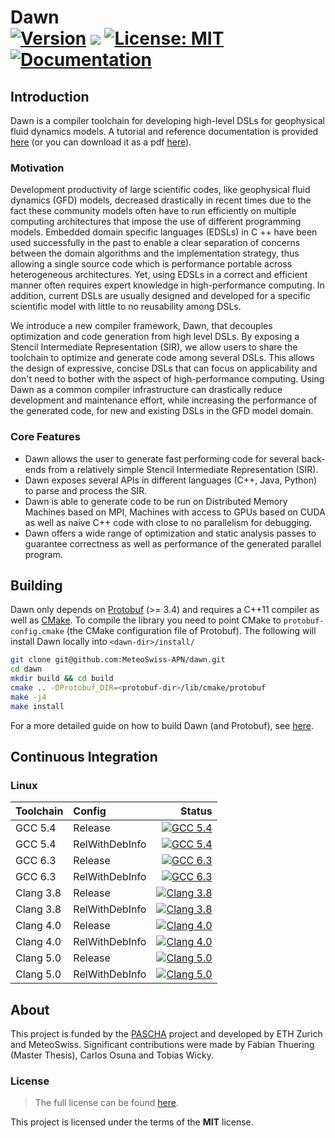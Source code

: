Dawn <br/> <a target="_blank" href="http://semver.org">![Version][Version.Badge]</a> <a href='http://jenkins-mch.cscs.ch/job/dawn'><img src='http://jenkins-mch.cscs.ch/job/dawn/badge/icon'></a> <a target="_blank" href="https://opensource.org/licenses/MIT">![License: MIT][MIT.License]</a> <a target="_blank" href="https://MeteoSwiss-APN.github.io/dawn">![Documentation][Documentation.Badge]</a>
====

## Introduction



Dawn is a compiler toolchain for developing high-level DSLs for geophysical fluid dynamics models. A tutorial and reference documentation is provided [here](https://MeteoSwiss-APN.github.io/dawn) (or you can download it as a pdf [here](https://github.com/MeteoSwiss-APN/dawn/raw/gh-pages/dawn.pdf)).

### Motivation

Development productivity of large scientific codes, like geophysical fluid dynamics (GFD) models, decreased drastically in recent times due to the fact these community models often have to run efficiently on multiple computing architectures that impose the use of different programming models.
Embedded domain specific languages (EDSLs) in C ++ have been used successfully in the past to enable a clear separation of concerns between the domain algorithms and the implementation strategy, thus allowing a single source code which is performance portable across heterogeneous architectures.
Yet, using EDSLs in a correct and efficient manner often requires expert knowledge in high-performance computing.
In addition, current DSLs are usually designed and developed for a specific scientific model with little to no reusability among DSLs.

We introduce a new compiler framework, Dawn, that decouples optimization and code generation from high level DSLs.
By exposing a Stencil Intermediate Representation (SIR), we allow users to share the toolchain to optimize and generate code among several DSLs.
This allows the design of expressive, concise DSLs that can focus on applicability and don't need to bother with the aspect of high-performance computing.
Using Dawn as a common compiler infrastructure can drastically reduce development and maintenance effort, while increasing the performance of the generated code, for new and existing DSLs in the GFD model domain.

### Core Features

* Dawn allows the user to generate fast performing code for several back-ends from a relatively simple Stencil Intermediate Representation (SIR).
* Dawn exposes several APIs in different languages (C++, Java, Python) to parse and process the SIR. 
* Dawn is able to generate code to be run on Distributed Memory Machines based on MPI, Machines with access to GPUs based on CUDA as well as naive C++ code with close to no parallelism for debugging.
* Dawn offers a wide range of optimization and static analysis passes to guarantee correctness as well as performance of the generated parallel program.

## Building

Dawn only depends on [Protobuf](https://developers.google.com/protocol-buffers/) (>= 3.4) and requires a C++11 compiler as well as [CMake](https://cmake.org/). To compile the library you need to point CMake to `protobuf-config.cmake` (the CMake configuration file of Protobuf). The following will install Dawn locally into `<dawn-dir>/install/` 

```bash
git clone git@github.com:MeteoSwiss-APN/dawn.git
cd dawn
mkdir build && cd build
cmake .. -DProtobuf_DIR=<protobuf-dir>/lib/cmake/protobuf
make -j4
make install
```

For a more detailed guide on how to build Dawn (and Protobuf), see [here](https://MeteoSwiss-APN.github.io/dawn/basics.html).

## Continuous Integration

### Linux
|  Toolchain   | Config         |                                                     Status                                                   |
|:-------------|:---------------|-------------------------------------------------------------------------------------------------------------:|
| GCC 5.4      | Release        |  <a target="_blank" href="https://travis-ci.org/MeteoSwiss-APN/dawn">![GCC 5.4][GCC_54_Release.Badge]</a>          |
| GCC 5.4      | RelWithDebInfo |  <a target="_blank" href="https://travis-ci.org/MeteoSwiss-APN/dawn">![GCC 5.4][GCC_54_RelWithDebInfo.Badge]</a>   |
| GCC 6.3      | Release        |  <a target="_blank" href="https://travis-ci.org/MeteoSwiss-APN/dawn">![GCC 6.3][GCC_63_Release.Badge]</a>          |
| GCC 6.3      | RelWithDebInfo |  <a target="_blank" href="https://travis-ci.org/MeteoSwiss-APN/dawn">![GCC 6.3][GCC_63_RelWithDebInfo.Badge]</a>   |
| Clang 3.8    | Release        |  <a target="_blank" href="https://travis-ci.org/MeteoSwiss-APN/dawn">![Clang 3.8][Clang_38_Release.Badge]</a>        |
| Clang 3.8    | RelWithDebInfo |  <a target="_blank" href="https://travis-ci.org/MeteoSwiss-APN/dawn">![Clang 3.8][Clang_38_RelWithDebInfo.Badge]</a> |
| Clang 4.0    | Release        |  <a target="_blank" href="https://travis-ci.org/MeteoSwiss-APN/dawn">![Clang 4.0][Clang_40_Release.Badge]</a>        |
| Clang 4.0    | RelWithDebInfo |  <a target="_blank" href="https://travis-ci.org/MeteoSwiss-APN/dawn">![Clang 4.0][Clang_40_RelWithDebInfo.Badge]</a> |
| Clang 5.0    | Release        |  <a target="_blank" href="https://travis-ci.org/MeteoSwiss-APN/dawn">![Clang 5.0][Clang_50_Release.Badge]</a>        |
| Clang 5.0    | RelWithDebInfo |  <a target="_blank" href="https://travis-ci.org/MeteoSwiss-APN/dawn">![Clang 5.0][Clang_50_RelWithDebInfo.Badge]</a> |

## About

This project is funded by the [PASCHA](http://www.pasc-ch.org/projects/2017-2020/pascha) project and developed by ETH Zurich and MeteoSwiss.
Significant contributions were made by Fabian Thuering (Master Thesis), Carlos Osuna and Tobias Wicky. 

### License

> The full license can be found [here](https://opensource.org/licenses/MIT).

This project is licensed under the terms of the **MIT** license.

<!-- Links -->
[TravisCI]: https://travis-ci.org/MeteoSwiss-APN/dawn
[TravisCI.Badge]: https://travis-ci.org/MeteoSwiss-APN/dawn.svg?branch=master
[Documentation.Badge]: https://img.shields.io/badge/documentation-link-blue.svg
[MIT.License]: https://img.shields.io/badge/License-MIT-blue.svg
[Version.Badge]: https://badge.fury.io/gh/MeteoSwiss-APN%2Fdawn.svg
[GCC_54_Release.Badge]: https://travis-matrix-badges.herokuapp.com/repos/MeteoSwiss-APN/dawn/branches/master/3
[GCC_54_RelWithDebInfo.Badge]: https://travis-matrix-badges.herokuapp.com/repos/MeteoSwiss-APN/dawn/branches/master/4
[GCC_63_Release.Badge]: https://travis-matrix-badges.herokuapp.com/repos/MeteoSwiss-APN/dawn/branches/master/5
[GCC_63_RelWithDebInfo.Badge]: https://travis-matrix-badges.herokuapp.com/repos/MeteoSwiss-APN/dawn/branches/master/6
[Clang_38_Release.Badge]: https://travis-matrix-badges.herokuapp.com/repos/MeteoSwiss-APN/dawn/branches/master/7
[Clang_38_RelWithDebInfo.Badge]: https://travis-matrix-badges.herokuapp.com/repos/MeteoSwiss-APN/dawn/branches/master/8
[Clang_40_Release.Badge]: https://travis-matrix-badges.herokuapp.com/repos/MeteoSwiss-APN/dawn/branches/master/9
[Clang_40_RelWithDebInfo.Badge]: https://travis-matrix-badges.herokuapp.com/repos/MeteoSwiss-APN/dawn/branches/master/10
[Clang_50_Release.Badge]: https://travis-matrix-badges.herokuapp.com/repos/MeteoSwiss-APN/dawn/branches/master/11
[Clang_50_RelWithDebInfo.Badge]: https://travis-matrix-badges.herokuapp.com/repos/MeteoSwiss-APN/dawn/branches/master/12
